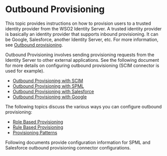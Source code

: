 # Outbound Provisioning

This topic provides instructions on how to provision users to a trusted
identity provider from the WSO2 Identity Server. A trusted identity
provider is basically an identity provider that supports inbound
provisioning. It can be Google, Salesforce, another Identity Server,
etc. For more information, see [Outbound
provisioning](_Identity_Provisioning_).

Outbound Provisioning involves sending provisioning requests from the
Identity Server to other external applications. See the following
document for more details on configuring outbound provisioning (SCIM
connector is used for example).

-   [Outbound Provisioning with SCIM](_Outbound_Provisioning_with_SCIM_)
-   [Outbound Provisioning with SPML](_Outbound_Provisioning_with_SPML_)
-   [Outbound Provisioning with
    Salesforce](_Outbound_Provisioning_with_Salesforce_)
-   [Outbound Provisioning with
    Google](_Outbound_Provisioning_with_Google_)

The following topics discuss the various ways you can configure outbound
provisioning:

-   [Role Based
    Provisioning](https://docs.wso2.com/display/IS540/Role+Based+Provisioning)
-   [Rule Based
    Provisioning](https://docs.wso2.com/display/IS540/Rule+Based+Provisioning)
-   [Provisioning
    Patterns](https://docs.wso2.com/display/IS540/Provisioning+Patterns)

Following documents provide configuration information for SPML and
Salesforce outbound provisioning connector configurations.
